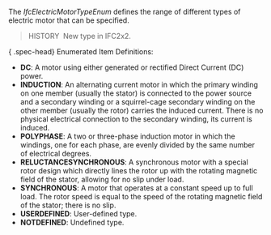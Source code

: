 The _IfcElectricMotorTypeEnum_ defines the range of different types of electric motor that can be specified.

> HISTORY&nbsp; New type in IFC2x2.

{ .spec-head}
Enumerated Item Definitions:

* **DC**: A motor using either generated or rectified Direct Current (DC) power.
* **INDUCTION**: An alternating current motor in which the primary winding on one member (usually the stator) is connected to the power source and a secondary winding or a squirrel-cage secondary winding on the other member (usually the rotor) carries the induced current. There is no physical electrical connection to the secondary winding, its current is induced.
* **POLYPHASE**: A two or three-phase induction motor in which the windings, one for each phase, are evenly divided by the same number of electrical degrees. 
* **RELUCTANCESYNCHRONOUS**: A synchronous motor with a special rotor design which directly lines the rotor up with the rotating magnetic field of the stator, allowing for no slip under load. 
* **SYNCHRONOUS**: A motor that operates at a constant speed up to full load. The rotor speed is equal to the speed of the rotating magnetic field of the stator; there is no slip.
* **USERDEFINED**: User-defined type.
* **NOTDEFINED**: Undefined type.
